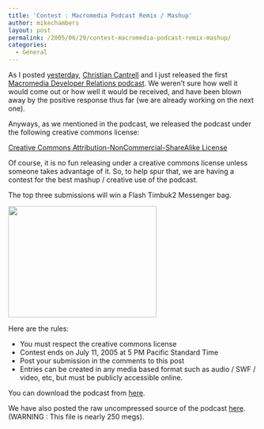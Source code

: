 ```yaml
---
title: 'Contest : Macromedia Podcast Remix / Mashup'
author: mikechambers
layout: post
permalink: /2005/06/29/contest-macromedia-podcast-remix-mashup/
categories:
  - General
---
```



As I posted [yesterday][1], [Christian Cantrell][2] and I just released the first [Macromedia Developer Relations podcast][3]. We weren&#8217;t sure how well it would come out or how well it would be received, and have been blown away by the positive response thus far (we are already working on the next one).

Anyways, as we mentioned in the podcast, we released the podcast under the following creative commons license:

[Creative Commons Attribution-NonCommercial-ShareAlike License][4]

Of course, it is no fun releasing under a creative commons license unless someone takes advantage of it. So, to help spur that, we are having a contest for the best mashup / creative use of the podcast.  
<!--more-->

  
The top three submissions will win a Flash Timbuk2 Messenger bag.

<img src="/mesh/files/flash_bag.jpg" border="0" height="225" width="300" />

Here are the rules:

*   You must respect the creative commons license
*   Contest ends on July 11, 2005 at 5 PM Pacific Standard Time
*   Post your submission in the comments to this post
*   Entries can be created in any media based format such as audio / SWF / video, etc, but must be publicly accessible online.

You can download the podcast from [here][3].

We have also posted the raw uncompressed source of the podcast [here][5]. (WARNING : This file is nearly 250 megs).

 [1]: /mesh/archives/2005/06/macromedia_deve_1.cfm
 [2]: /cantrell/
 [3]: /podcast/archives/2005/06/macromedia_podc.html
 [4]: http://creativecommons.org/licenses/by-nc-sa/2.5/
 [5]: /podcast/media/mmdrp_6-27-05.aif.zip